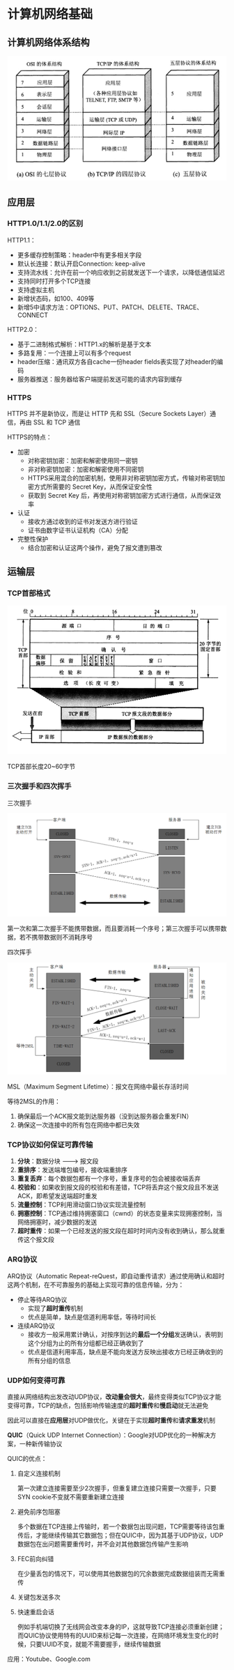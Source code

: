 # 计算机网络基础

## 计算机网络体系结构

![](计算机网络基础.assets/network-structure.png)





## 应用层

### HTTP1.0/1.1/2.0的区别

HTTP1.1：

- 更多缓存控制策略：header中有更多相关字段
- 默认长连接：默认开启Connection: keep-alive
- 支持流水线：允许在前一个响应收到之前就发送下一个请求，以降低通信延迟
- 支持同时打开多个TCP连接
- 支持虚拟主机
- 新增状态码，如100、409等
- 新增5中请求方法：OPTIONS、PUT、PATCH、DELETE、TRACE、CONNECT

HTTP2.0：

- 基于二进制格式解析：HTTP1.x的解析是基于文本
- 多路复用：一个连接上可以有多个request
- header压缩：通讯双方各自cache一份header fields表实现了对header的编码
- 服务器推送：服务器给客户端提前发送可能的请求内容到缓存



### HTTPS

HTTPS 并不是新协议，而是让 HTTP 先和 SSL（Secure Sockets Layer）通信，再由 SSL 和 TCP 通信

HTTPS的特点：

- 加密
  - 对称密钥加密：加密和解密使用同一密钥
  - 非对称密钥加密：加密和解密使用不同密钥
  - HTTPS采用混合的加密机制，使用非对称密钥加密方式，传输对称密钥加密方式所需要的 Secret Key，从而保证安全性
  - 获取到 Secret Key 后，再使用对称密钥加密方式进行通信，从而保证效率
- 认证
  - 接收方通过收到的证书对发送方进行验证
  - 证书由数字证书认证机构（CA）分配
- 完整性保护
  - 结合加密和认证这两个操作，避免了报文遭到篡改





## 运输层

### TCP首部格式

![](计算机网络基础.assets/tcp-structure.png)

TCP首部长度20~60字节



### 三次握手和四次挥手

三次握手

![](计算机网络基础.assets/tcp-start.png)

第一次和第二次握手不能携带数据，而且要消耗一个序号；第三次握手可以携带数据，若不携带数据则不消耗序号



四次挥手

![](计算机网络基础.assets/tcp-end.png)

MSL（Maximum Segment Lifetime）：报文在网络中最长存活时间

等待2MSL的作用：

1. 确保最后一个ACK报文能到达服务器（没到达服务器会重发FIN）
2. 确保这一次连接中的所有包在网络中都已失效



### TCP协议如何保证可靠传输

1. **分块**：数据分块 ---> 报文段
2. **重排序**：发送端堆包编号，接收端重排序
3. **重复丢弃**：每个数据包都有一个序号，重复序号的包会被接收端丢弃
4. **校验和**：如果收到报文段的校验和有差错，TCP将丢弃这个报文段且不发送ACK，即希望发送端超时重发
5. **流量控制**：TCP利用滑动窗口协议实现流量控制
6. **拥塞控制**：TCP通过维持拥塞窗口（cwnd）的状态变量来实现拥塞控制，当网络拥塞时，减少数据的发送
7. **超时重传**：如果一个已经发送的报文段在超时时间内没有收到确认，那么就重传这个报文段



### ARQ协议

ARQ协议（Automatic Repeat-reQuest，即自动重传请求）通过使用确认和超时这两个机制，在不可靠服务的基础上实现可靠的信息传输，分为：

- 停止等待ARQ协议
  - 实现了**超时重传**机制
  - 优点是简单，缺点是信道利用率低，等待时间长
- 连续ARQ协议
  - 接收方一般采用累计确认，对按序到达的**最后一个分组**发送确认，表明到这个分组为止的所有分组都已经正确收到了
  - 优点是信道利用率高，缺点是不能向发送方反映出接收方已经正确收到的所有分组的信息



### UDP如何变得可靠

直接从网络结构出发改动UDP协议，**改动量会很大**，最终变得类似TCP协议才能变得可靠，TCP的缺点，包括影响传输速度的**超时重传**和**慢启动**就无法避免

因此可以直接在**应用层**对UDP做优化，关键在于实现**超时重传**和**请求重发**机制

**QUIC**（Quick UDP Internet Connection）：Google对UDP优化的一种解决方案，一种新传输协议

QUIC的优点：

1. 自定义连接机制

   第一次建立连接需要至少2次握手，但重复建立连接只需要一次握手，只要SYN cookie不变就不需要重新建立连接

2. 避免前序包阻塞

   多个数据在TCP连接上传输时，若一个数据包出现问题，TCP需要等待该包重传后，才能继续传输其它数据包；但在QUIC中，因为其基于UDP协议，UDP数据包在出问题需要重传时，并不会对其他数据包传输产生影响

3. FEC前向纠错

   在少量丢包的情况下，可以使用其他数据包的冗余数据完成数据组装而无需重传

4. 关键包发送多次

5. 快速重启会话

   例如手机端切换了无线网会改变本身的IP，这就导致TCP连接必须重新创建；而QUIC协议使用特有的UUID来标记每一次连接，在网络环境发生变化的时候，只要UUID不变，就能不需要握手，继续传输数据

应用：Youtube、Google.com
